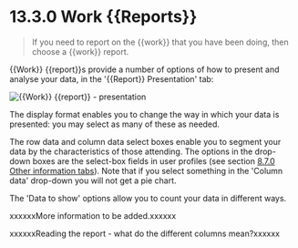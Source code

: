 #    13.3.0 Work {{Reports}}

> If you need to report on the {{work}} that you have been doing, then choose a {{work}} report. 

{{Work}} {{report}}s provide a number of options of how to present and analyse your data, in the '{{Report}} Presentation' tab:

![{{Work}} {{report}} - presentation]({{imgpath}}131a.png)

The display format enables you to change the way in which your data is presented: you may select as many of these as needed.

The row data and column data select boxes enable you to segment your data by the characteristics of those attending. The options in the drop-down boxes are the select-box fields in user profiles (see section [8.7.0  Other information tabs](/help/index/v/{{version}}/p/8.7.0)). Note that if you select something in the 'Column data' drop-down you will not get a pie chart.

The 'Data to show' options allow you to count your data in different ways. 


xxxxxxMore information to be added.xxxxxx

xxxxxxReading the report - what do the different columns mean?xxxxxx
